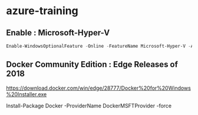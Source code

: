 # azure-training

## Enable : Microsoft-Hyper-V 

```powershell
Enable-WindowsOptionalFeature -Online -FeatureName Microsoft-Hyper-V -All
```


## Docker Community Edition : Edge Releases of 2018

https://download.docker.com/win/edge/28777/Docker%20for%20Windows%20Installer.exe

Install-Package Docker -ProviderName DockerMSFTProvider -force
